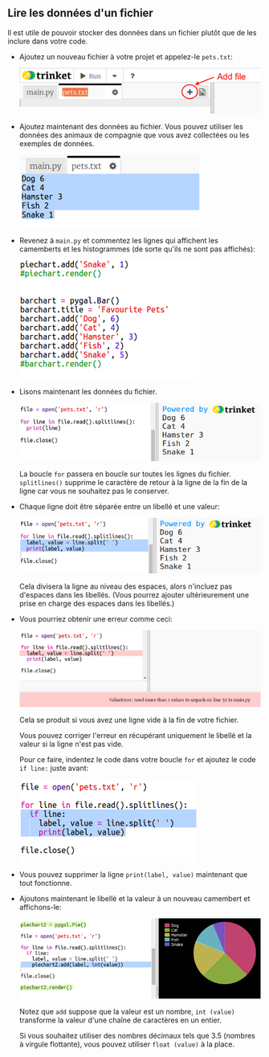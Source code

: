 ## Lire les données d'un fichier

Il est utile de pouvoir stocker des données dans un fichier plutôt que de les inclure dans votre code.

+ Ajoutez un nouveau fichier à votre projet et appelez-le `pets.txt`:
    
    ![capture d'écran](images/pets-file.png)

+ Ajoutez maintenant des données au fichier. Vous pouvez utiliser les données des animaux de compagnie que vous avez collectées ou les exemples de données.
    
    ![captures d'écran](images/pets-data.png)

+ Revenez à `main.py` et commentez les lignes qui affichent les camemberts et les histogrammes (de sorte qu'ils ne sont pas affichés):
    
    ![capture d'écran](images/pets-comment.png)

+ Lisons maintenant les données du fichier.
    
    ![capture d'écran](images/pets-read.png)
    
    La boucle `for` passera en boucle sur toutes les lignes du fichier. `splitlines()` supprime le caractère de retour à la ligne de la fin de la ligne car vous ne souhaitez pas le conserver.

+ Chaque ligne doit être séparée entre un libellé et une valeur:
    
    ![capture d'écran](images/pets-split.png)
    
    Cela divisera la ligne au niveau des espaces, alors n'incluez pas d'espaces dans les libellés. (Vous pourrez ajouter ultérieurement une prise en charge des espaces dans les libellés.)

+ Vous pourriez obtenir une erreur comme ceci:
    
    ![capture d'écran](images/pets-error.png)
    
    Cela se produit si vous avez une ligne vide à la fin de votre fichier.
    
    Vous pouvez corriger l'erreur en récupérant uniquement le libellé et la valeur si la ligne n'est pas vide.
    
    Pour ce faire, indentez le code dans votre boucle `for` et ajoutez le code `if line:` juste avant:
    
    ![capture d'écran](images/pets-fix.png)

+ Vous pouvez supprimer la ligne `print(label, value)` maintenant que tout fonctionne.

+ Ajoutons maintenant le libellé et la valeur à un nouveau camembert et affichons-le:
    
    ![capture d'écran](images/pets-pie2.png)
    
    Notez que `add` suppose que la valeur est un nombre, `int (value)` transforme la valeur d'une chaîne de caractères en un entier.
    
    Si vous souhaitez utiliser des nombres décimaux tels que 3.5 (nombres à virgule flottante), vous pouvez utiliser `float (value)` à la place.